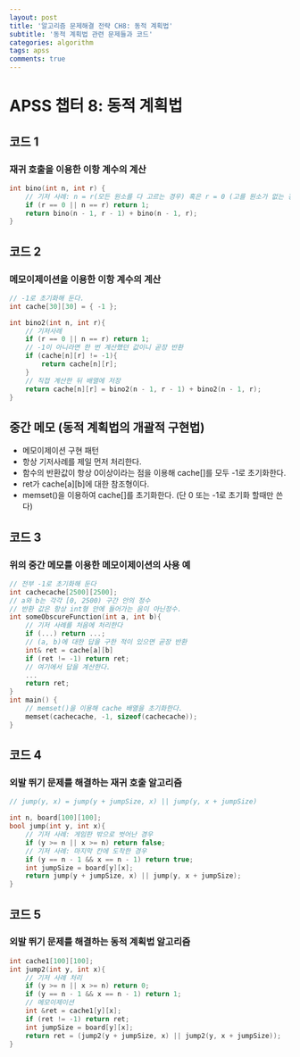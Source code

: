 ```yaml
---
layout: post
title: '알고리즘 문제해결 전략 CH8: 동적 계획법'
subtitle: '동적 계획법 관련 문제들과 코드'
categories: algorithm
tags: apss
comments: true
---
```


# APSS 챕터 8: 동적 계획법

## 코드 1

### 재귀 호출을 이용한 이항 계수의 계산

```cpp
int bino(int n, int r) {
    // 기저 사례: n = r(모든 원소를 다 고르는 경우) 혹은 r = 0 (고를 원소가 없는 경우)
    if (r == 0 || n == r) return 1;
    return bino(n - 1, r - 1) + bino(n - 1, r);
}
```

## 코드 2

### 메모이제이션을 이용한 이항 계수의 계산

```cpp
// -1로 초기화해 둔다.
int cache[30][30] = { -1 };

int bino2(int n, int r){
    // 기저사례
    if (r == 0 || n == r) return 1;
    // -1이 아니라면 한 번 계산했던 값이니 곧장 반환
    if (cache[n][r] != -1){
        return cache[n][r];
    }
    // 직접 계산한 뒤 배열에 저장
    return cache[n][r] = bino2(n - 1, r - 1) + bino2(n - 1, r);
}
```

## 중간 메모 (동적 계획법의 개괄적 구현법)

- 메모이제이션 구현 패턴
- 항상 기저사례를 제일 먼저 처리한다.
- 함수의 반환값이 항상 0이상이라는 점을 이용해 cache[]를 모두 -1로 초기화한다.
- ret가 cache[a][b]에 대한 참조형이다.
- memset()을 이용하여 cache[]를 초기화한다. (단 0 또는 -1로 초기화 할때만 쓴다)

## 코드 3

### 위의 중간 메모를 이용한 메모이제이션의 사용 예

```cpp
// 전부 -1로 초기화해 둔다
int cachecache[2500][2500];
// a와 b는 각각 [0, 2500) 구간 안의 정수
// 반환 값은 항상 int형 안에 들어가는 음이 아닌정수.
int someObscureFunction(int a, int b){
    // 기저 사례를 처음에 처리한다
    if (...) return ...;
    // (a, b)에 대한 답을 구한 적이 있으면 곧장 반환
    int& ret = cache[a][b]
    if (ret != -1) return ret;
    // 여기에서 답을 계산한다.
    ...
    return ret;
}
int main() {
    // memset()을 이용해 cache 배열을 초기화한다.
    memset(cachecache, -1, sizeof(cachecache));
}
```

## 코드 4

### 외발 뛰기 문제를 해결하는 재귀 호출 알고리즘

```cpp
// jump(y, x) = jump(y + jumpSize, x) || jump(y, x + jumpSize)

int n, board[100][100];
bool jump(int y, int x){
    // 기저 사례: 게임판 밖으로 벗어난 경우
    if (y >= n || x >= n) return false;
    // 기저 사례: 마지막 칸에 도착한 경우
    if (y == n - 1 && x == n - 1) return true;
    int jumpSize = board[y][x];
    return jump(y + jumpSize, x) || jump(y, x + jumpSize);
}
```

## 코드 5

### 외발 뛰기 문제를 해결하는 동적 계획법 알고리즘

```cpp
int cache1[100][100];
int jump2(int y, int x){
    // 기저 사례 처리
    if (y >= n || x >= n) return 0;
    if (y == n - 1 && x == n - 1) return 1;
    // 메모이제이션
    int &ret = cache1[y][x];
    if (ret != -1) return ret;
    int jumpSize = board[y][x];
    return ret = (jump2(y + jumpSize, x) || jump2(y, x + jumpSize));
}
```